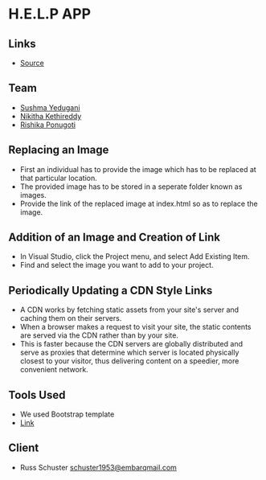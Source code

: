 # H.E.L.P APP

## Links
- [Source](https://github.com/nikithakethireddy1996/help-app)

## Team
- [Sushma Yedugani](https://sushma95.github.io/about-me/)
- [Nikitha Kethireddy](https://nikithakethireddy1996.github.io/p2-styled-site/)
- [Rishika Ponugoti](https://rishikaponugoti.github.io/about-me/)

## Replacing an Image
- First an individual has to provide the image which has to be replaced at that particular location.
- The provided image has to be stored in a seperate folder known as images.
- Provide the link of the replaced image at index.html so as to replace the image.

## Addition of an Image and Creation of Link
- In Visual Studio, click the Project menu, and select Add Existing Item. 
- Find and select the image you want to add to your project.

## Periodically Updating a CDN Style Links
- A CDN works by fetching static assets from your site's server and caching them on their servers. 
- When a browser makes a request to visit your site, the static contents are served via the CDN rather than by your site.
- This is faster because the CDN servers are globally distributed and serve as proxies that determine which server is located physically    closest to your visitor, thus delivering content on a speedier, more convenient network.

## Tools Used
- We used Bootstrap template
- [Link](https://atmos.uw.edu/~tylersc/)

## Client
- Russ Schuster <schuster1953@embarqmail.com> 


